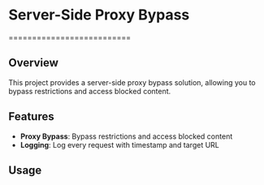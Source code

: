 # Server-Side Proxy Bypass
==========================

## Overview

This project provides a server-side proxy bypass solution, allowing you to bypass restrictions and access blocked content.

## Features

* **Proxy Bypass**: Bypass restrictions and access blocked content
* **Logging**: Log every request with timestamp and target URL

## Usage
